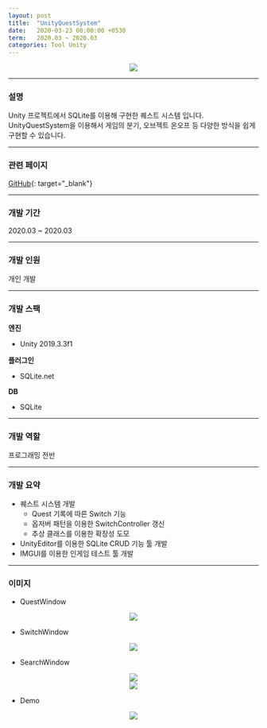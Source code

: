 ```yaml
---
layout: post
title:  "UnityQuestSystem"
date:   2020-03-23 00:00:00 +0530
term:   2020.03 ~ 2020.03
categories: Tool Unity
---
```

  

<center><a href="https://classrabbit.github.io/assets/image/project/unityquestsystem/searchswitch.png" target="_blank"><img class="post-img" src="https://classrabbit.github.io/assets/image/project/unityquestsystem/searchswitch.png"></a></center>
  

---
### 설명
Unity 프로젝트에서 SQLite를 이용해 구현한 퀘스트 시스템 입니다.  
UnityQuestSystem을 이용해서 게임의 분기, 오브젝트 온오프 등 다양한 방식을 쉽게 구현할 수 있습니다.

---
### 관련 페이지
[GitHub][url-github]{: target="_blank"}  

---
### 개발 기간
2020.03 ~ 2020.03

---
### 개발 인원
개인 개발

---
### 개발 스팩
**엔진**  
* Unity 2019.3.3f1

**플러그인**  
* SQLite.net

**DB**
* SQLite  

---
### 개발 역할
프로그래밍 전반

---
### 개발 요약
* 퀘스트 시스템 개발
  * Quest 기록에 따른 Switch 기능
  * 옵저버 패턴을 이용한 SwitchController 갱신
  * 추상 클래스를 이용한 확장성 도모
* UnityEditor를 이용한 SQLite CRUD 기능 툴 개발
* IMGUI를 이용한 인게임 테스트 툴 개발

---
### 이미지
* QuestWindow
<center><a href="https://classrabbit.github.io/assets/image/project/unityquestsystem/quest.png" target="_blank"><img class="post-img" src="https://classrabbit.github.io/assets/image/project/unityquestsystem/quest.png"></a></center>

* SwitchWindow
<center><a href="https://classrabbit.github.io/assets/image/project/unityquestsystem/switch.png" target="_blank"><img class="post-img" src="https://classrabbit.github.io/assets/image/project/unityquestsystem/switch.png"></a></center>

* SearchWindow
<center><a href="https://classrabbit.github.io/assets/image/project/unityquestsystem/searchquest.png" target="_blank"><img class="post-img" src="https://classrabbit.github.io/assets/image/project/unityquestsystem/searchquest.png"></a></center>
<center><a href="https://classrabbit.github.io/assets/image/project/unityquestsystem/searchswitch.png" target="_blank"><img class="post-img" src="https://classrabbit.github.io/assets/image/project/unityquestsystem/searchswitch.png"></a></center>

* Demo
<center><a href="https://classrabbit.github.io/assets/image/project/unityquestsystem/demo.jpg" target="_blank"><img class="post-img" src="https://classrabbit.github.io/assets/image/project/unityquestsystem/demo.jpg"></a></center>

[url-github]: https://github.com/classrabbit/UnityQuestSystem

